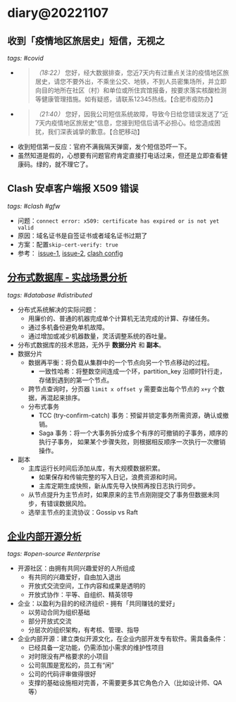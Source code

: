 # diary@20221107

## 收到「疫情地区旅居史」短信，无视之
_tags: #covid_

- > _（18:22）_ 您好，经大数据排查，您近7天内有过重点关注的疫情地区旅居史，请您不要外出，不乘坐公交、地铁，不到人员密集场所，并立即向目的地所在社区（村）和单位或所住宾馆报备，按要求落实核酸检测等健康管理措施。如有疑惑，请联系12345热线。【合肥市疫防办】
- > _（21:40）_ 您好，因我公司短信系统故障，导致今日给您错误发送了“近7天内疫情地区旅居史”信息，您接到短信后请不必担心。给您造成困扰，我们深表诚挚的歉意。【合肥移动】
- 收到短信第一反应：官府不满我隔天弹窗，发个短信恐吓一下。
- 虽然知道是假的，心想要有问题官府肯定直接打电话过来，但还是立即查看健康码。绿的，就不理它了。

## Clash 安卓客户端报 X509 错误
_tags: #clash #gfw_

- 问题：`connect error: x509: certificate has expired or is not yet valid`
- 原因：域名证书是自签证书或者域名证书过期了
- 方案：配置`skip-cert-verify: true`
- 参考： [issue-1](https://github.com/Dreamacro/clash/issues/905),
        [issue-2](https://github.com/Dreamacro/clash/issues/414),
        [clash config](https://github.com/Dreamacro/clash/wiki/configuration)

## [分布式数据库 - 实战场景分析](https://www.cnblogs.com/Finley/p/16827147.html)
_tags: #database #distributed_

- 分布式系统解决的实际问题：
  - 用廉价的、普通的机器完成单个计算机无法完成的计算、存储任务。
  - 通过多机备份避免单机故障。
  - 通过增加或减少机器数量，灵活调整系统的吞吐量。
- 分布式数据库的技术思路，无外乎 **数据分片** 和 **副本**。
- 数据分片
  - 数据再平衡：将负载从集群中的一个节点向另一个节点移动的过程。
    - 一致性哈希：将整数空间连成一个环，partition_key 沿顺时针行走，存储到遇到的第一个节点。
  - 跨节点查询时，分页器 `limit x offset y` 需要查出每个节点的 `x+y` 个数据，再混起来排序。
  - 分布式事务
    - TCC (try-confirm-catch) 事务：预留并锁定事务所需资源，确认或撤销。
    - Saga 事务：将一个大事务拆分成多个有序的可撤销的子事务，顺序的执行子事务，
                如果某个步骤失败，则根据相反顺序一次执行一次撤销操作。
- 副本
  - 主库运行长时间后添加从库，有大规模数据积累。
    - 如果保存和传输完整的写入日记，浪费资源和时间。
    - 主库定期生成快照，新从库先导入快照再按日志执行同步。
  - 从节点提升为主节点时，如果原来的主节点刚刚提交了事务但数据未同步，有错误数据风险。
  - 选举主节点的主流协议：Gossip vs Raft


## [企业内部开源分析](https://www.cnblogs.com/laofo/p/16867626.html)
_tags: #open-source #enterprise_

- 开源社区：由拥有共同兴趣爱好的人所组成
  - 有共同的兴趣爱好，自由加入退出
  - 开放式交流空间，工作内容和成果是透明的
  - 开放式协作：平等、自组织、精英领导
- 企业：以盈利为目的的经济组织 - 拥有「共同赚钱的爱好」
  - 以劳动合同为组织基础
  - 部分开放式交流
  - 分层次的组织架构，有考核、管理、指导
- 企业内部开源：建立类似开源文化，在企业内部开发专有软件。需具备条件：
  - 已经具备一定功能，仍需添加小需求的维护性项目
  - 对时限没有严格要求的小项目
  - 公司氛围是宽松的，员工有“闲”
  - 公司的代码评审做得很好
  - 支撑的基础设施相对完善，不需要更多其它角色介入（比如设计师、QA等）

